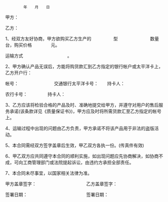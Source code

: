 
 


            年　　月　　日


甲方：


乙方：


1、经双方友好协商，甲方欲购买乙方生产的　　　　　型　　　　　　　 数量　 台，购买价格　　　　 元。


运输方式　　　　　　　　　　。


2、甲方确认产品无误后，方能将购货款汇到乙方指定的银行帐户或太平洋卡上，乙方开户行：


帐号：　　　　　　　　交通银行太平洋卡号：　　持卡人：


农行卡号：　　　 　 持卡人：


3、乙方应该将检验合格的产品及时、准确地提交给甲方，并遵守对用户的售后服务承诺(该条款详见《质量保证书》)，甲方应及时将所需货款汇至乙方指定的帐号上。


4、运输过程中出现的问题由乙方负责，甲方承诺不将该产品用于非法的盗版活动。


5、本合同需经双方签字盖章后生效，甲乙双方各执一份。(传真件有效)


6、甲乙双方应共同遵守本合同的顺利实施，如出现问题应先协商解决，如协商不成，可向工商管理部门或法院提起诉讼，由违约方承担全部责任。


7、本合同未尽事宜，以国家相关法律为准。


甲方盖章签字：　　　　　　　　　　　 乙方盖章签字：


签署日期：　　　　　　　　　　　　　 签署日期：




 


 

 
 
 
 
 
  


  
 

  


  


  
 
 
 
 

